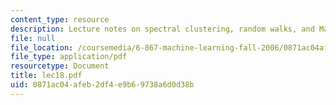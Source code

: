```yaml
---
content_type: resource
description: Lecture notes on spectral clustering, random walks, and Markov chains.
file: null
file_location: /coursemedia/6-867-machine-learning-fall-2006/0871ac04afeb2df4e9b69738a6d0d38b_lec18.pdf
file_type: application/pdf
resourcetype: Document
title: lec18.pdf
uid: 0871ac04-afeb-2df4-e9b6-9738a6d0d38b
---
```

